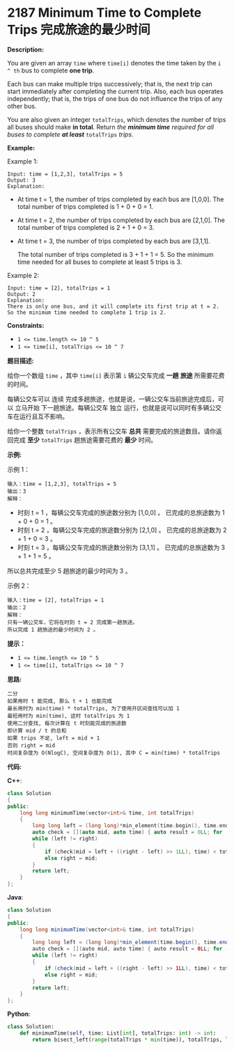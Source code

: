 # 2187 Minimum Time to Complete Trips 完成旅途的最少时间

__Description:__

You are given an array `time` where `time[i]` denotes the time taken by the `i ^ th` bus to complete __one trip__.

Each bus can make multiple trips successively; that is, the next trip can start immediately after completing the current trip. Also, each bus operates independently; that is, the trips of one bus do not influence the trips of any other bus.

You are also given an integer `totalTrips`, which denotes the number of trips all buses should make __in total__. Return _the __minimum time__ required for all buses to complete __at least___ `totalTrips` _trips_.

__Example:__

Example 1:

```text
Input: time = [1,2,3], totalTrips = 5
Output: 3
Explanation:
```

- At time t = 1, the number of trips completed by each bus are [1,0,0].
  The total number of trips completed is 1 + 0 + 0 = 1.
- At time t = 2, the number of trips completed by each bus are [2,1,0].
  The total number of trips completed is 2 + 1 + 0 = 3.
- At time t = 3, the number of trips completed by each bus are [3,1,1].

  The total number of trips completed is 3 + 1 + 1 = 5.
So the minimum time needed for all buses to complete at least 5 trips is 3.

Example 2:

```text
Input: time = [2], totalTrips = 1
Output: 2
Explanation:
There is only one bus, and it will complete its first trip at t = 2.
So the minimum time needed to complete 1 trip is 2.
```

__Constraints:__

- `1 <= time.length <= 10 ^ 5`
- `1 <= time[i], totalTrips <= 10 ^ 7`

__题目描述:__

给你一个数组 `time` ，其中 `time[i]` 表示第 `i` 辆公交车完成 __一趟__ __旅途__ 所需要花费的时间。

每辆公交车可以 连续 完成多趟旅途，也就是说，一辆公交车当前旅途完成后，可以 立马开始 下一趟旅途。每辆公交车 独立 运行，也就是说可以同时有多辆公交车在运行且互不影响。

给你一个整数 `totalTrips` ，表示所有公交车 __总共__ 需要完成的旅途数目。请你返回完成 __至少__ `totalTrips` 趟旅途需要花费的 __最少__ 时间。

__示例:__

示例 1：

```text
输入：time = [1,2,3], totalTrips = 5
输出：3
解释：
```

- 时刻 t = 1 ，每辆公交车完成的旅途数分别为 [1,0,0] 。
  已完成的总旅途数为 1 + 0 + 0 = 1 。
- 时刻 t = 2 ，每辆公交车完成的旅途数分别为 [2,1,0] 。
  已完成的总旅途数为 2 + 1 + 0 = 3 。
- 时刻 t = 3 ，每辆公交车完成的旅途数分别为 [3,1,1] 。
  已完成的总旅途数为 3 + 1 + 1 = 5 。

所以总共完成至少 5 趟旅途的最少时间为 3 。

示例 2：

```text
输入：time = [2], totalTrips = 1
输出：2
解释：
只有一辆公交车，它将在时刻 t = 2 完成第一趟旅途。
所以完成 1 趟旅途的最少时间为 2 。
```

__提示：__

- `1 <= time.length <= 10 ^ 5`
- `1 <= time[i], totalTrips <= 10 ^ 7`

__思路:__

```text
二分
如果用时 t 能完成, 那么 t + 1 也能完成
最长用时为 min(time) * totalTrips, 为了使用开区间查找可以加 1
最短用时为 min(time), 这时 totalTrips 为 1
使用二分查找, 每次计算在 t 时刻能完成的旅途数
即计算 mid / t 的总和
如果 trips 不足, left = mid + 1
否则 right = mid
时间复杂度为 O(NlogC), 空间复杂度为 O(1), 其中 C = min(time) * totalTrips
```

__代码:__

__C++__:

```C++
class Solution 
{
public:
    long long minimumTime(vector<int>& time, int totalTrips) 
    {
        long long left = (long long)*min_element(time.begin(), time.end()), right = left * totalTrips + 1LL, mid = 0LL;
        auto check = [](auto mid, auto time) { auto result = 0LL; for (const auto& t : time) result += mid / t; return result; };
        while (left != right) 
        {
            if (check(mid = left + ((right - left) >> 1LL), time) < totalTrips) left = mid + 1;
            else right = mid;
        }
        return left;
    }
};
```

__Java__:

```Java
class Solution 
{
public:
    long long minimumTime(vector<int>& time, int totalTrips) 
    {
        long long left = (long long)*min_element(time.begin(), time.end()), right = left * totalTrips + 1LL, mid = 0LL;
        auto check = [](auto mid, auto time) { auto result = 0LL; for (const auto& t : time) result += mid / t; return result; };
        while (left != right) 
        {
            if (check(mid = left + ((right - left) >> 1LL), time) < totalTrips) left = mid + 1;
            else right = mid;
        }
        return left;
    }
};
```

__Python__:

```Python
class Solution:
    def minimumTime(self, time: List[int], totalTrips: int) -> int:
        return bisect_left(range(totalTrips * min(time)), totalTrips, lo=min(time), key=lambda x: sum(x // t for t in time))
```
